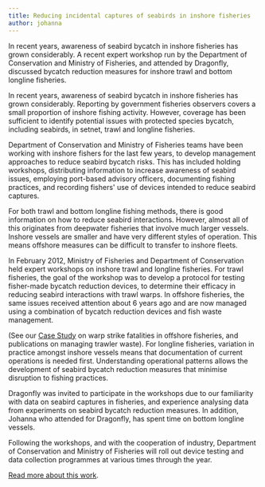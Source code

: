```yaml
---
title: Reducing incidental captures of seabirds in inshore fisheries
author: johanna
---
```


In recent years, awareness of seabird bycatch in inshore fisheries has
grown considerably. A recent expert workshop run by the Department of
Conservation and Ministry of Fisheries, and attended by Dragonfly,
discussed bycatch reduction measures for inshore trawl and bottom
longline fisheries.

<!--more-->

In recent years, awareness of seabird bycatch in inshore fisheries has
grown considerably. Reporting by government fisheries observers
covers a small proportion of inshore fishing activity. However,
coverage has been sufficient to identify potential issues with
protected species bycatch, including seabirds, in setnet, trawl and
longline fisheries.

Department of Conservation and Ministry of Fisheries teams have been
working with inshore fishers for the last few years, to develop
management approaches to reduce seabird bycatch risks. This has
included holding workshops, distributing information to increase
awareness of seabird issues, employing port-based advisory officers,
documenting fishing practices, and recording fishers' use of devices
intended to reduce seabird captures.

For both trawl and bottom longline fishing methods, there is good
information on how to reduce seabird interactions.  However, almost
all of this originates from deepwater fisheries that involve much
larger vessels. Inshore vessels are smaller and have very different
styles of operation. This means offshore measures can be difficult to
transfer to inshore fleets.

In February 2012, Ministry of Fisheries and Department of Conservation
held expert workshops on inshore trawl and longline fisheries.  For
trawl fisheries, the goal of the workshop was to develop a protocol
for testing fisher-made bycatch reduction devices, to determine their
efficacy in reducing seabird interactions with trawl warps. In
offshore fisheries, the same issues received attention about 6 years
ago and are now managed using a combination of bycatch reduction
devices and fish waste management.  

(See our [Case
Study](http://www.dragonfly.co.nz/warp-strike.html) on warp strike
fatalities in offshore fisheries, and publications on managing trawler
waste). For longline fisheries, variation in practice amongst inshore
vessels means that documentation of current operations is needed
first.  Understanding operational patterns allows the development of
seabird bycatch reduction measures that minimise disruption to fishing
practices.

Dragonfly was invited to participate in the workshops due to our
familiarity with data on seabird captures in fisheries, and experience
analysing data from experiments on seabird bycatch reduction measures.
In addition, Johanna who attended for Dragonfly, has spent time on
bottom longline vessels.

Following the workshops, and with the cooperation of industry,
Department of Conservation and Ministry of Fisheries will roll out
device testing and data collection programmes at various times through
the year.

[Read more about this work](/work/2014-10-01-warp-strike). 

